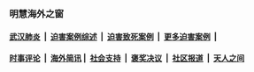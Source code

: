 
### 明慧海外之窗

####  [武汉肺炎](indexes/365.md?t=05290501) &nbsp;|&nbsp;  [迫害案例综述](indexes/328.md?t=05290501) &nbsp;|&nbsp; [迫害致死案例](indexes/277.md?t=05290501)  &nbsp;|&nbsp; [更多迫害案例](indexes/81.md?t=05290501)  &nbsp;|&nbsp; 
####  [时事评论](indexes/19.md?t=05290501) &nbsp;|&nbsp; [海外简讯](indexes/245.md?t=05290501)&nbsp;|&nbsp;  [社会支持](indexes/140.md?t=05290501) &nbsp;|&nbsp; [褒奖决议](indexes/282.md?t=05290501) &nbsp;|&nbsp; [社区报道](indexes/91.md?t=05290501)  &nbsp;|&nbsp; [天人之间](indexes/78.md?t=05290501) 

